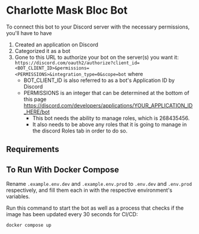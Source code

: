 # Charlotte Mask Bloc Bot

To connect this bot to your Discord server with the necessary permissions, you'll have to have 
1. Created an application on Discord
2. Categorized it as a bot
3. Gone to this URL to authorize your bot on the server(s) you want it: `https://discord.com/oauth2/authorize?client_id=<BOT_CLIENT_ID>&permissions=<PERMISSIONS>&integration_type=0&scope=bot` where
   - BOT_CLIENT_ID is also referred to as a bot's Application ID by Discord
   - PERMISSIONS is an integer that can be determined at the bottom of this page https://discord.com/developers/applications/YOUR_APPLICATION_ID_HERE/bot
      - This bot needs the ability to manage roles, which is 268435456.
      - It also needs to be above any roles that it is going to manage in the discord Roles tab in order to do so.

## Requirements

## To Run With Docker Compose
Rename `.example.env.dev` and `.example.env.prod` to `.env.dev` and `.env.prod` respectively, and fill them each in with the respective environment's variables.

Run this command to start the bot as well as a process that checks if the image has been updated every 30 seconds for CI/CD: 

```
docker compose up
```
